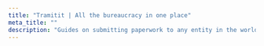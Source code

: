 ```yaml
---
title: "Tramitit | All the bureaucracy in one place"
meta_title: ""
description: "Guides on submitting paperwork to any entity in the world"
---
```

